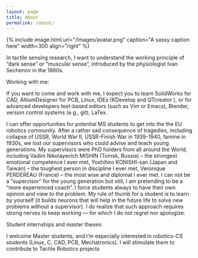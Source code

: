 ```yaml
---
layout: page
title: About
permalink: /about/
---
```


{% include image.html url="/images/avatar.png" caption="A sassy caption here" width=300 align="right" %}

In tactile sensing research, I want to understand the working principle of “dark sense” or “muscular sense”, introduced by the physiologist Ivan Sechenov  in the 1860s.

Working with me:

If you want to come and work with me, I expect you to learn SolidWorks for CAD, AltiumDesigner for PCB,   Linux, IDEs  (KDevelop and QTcreator ), or for advanced developers text-based editors (such as Vim or Emacs), Blender, version control systems (e.g., git), LaTex.

I can offer  opportunities for potential MS students  to get into the the EU robotics community. After a rather sad consequence of tragedies, including collapse of USSR, World War II, USSR-Finish War in 1939-1940, famine in 1930s, we lost our supervisors who could advise and teach young generations. My supervisors were PhD holders from all around the World, including Vadim Nikolayevich MISHIN (Tomsk, Russia) – the strongest emotional competence I ever met, Yoshihiro KONISHI-san (Japan and Taiwan) – the toughest person in discipline I ever met, Veronique PERDEREAU (France) – the most wise and  diplomat I ever met. I can not be a “supervisor” for the young generation but still, I am pretending to be a “more experienced coach”. I force students always to have their own opinion and view to the problem. My rule of thumb for a  student is to learn by yourself (it builds neurons that will help in the future life to solve new problems without a supervisor).  I do realize that such approach requires strong nerves to keep working — for which I do not regret nor apologize.

Student internships and master theses:

I welcome Master students, and I’m especially interested in robotics-CS students (Linux, C, CAD, PCB, Mechatronics). I will stimulate them to contribute to Tactile Robotics projects
